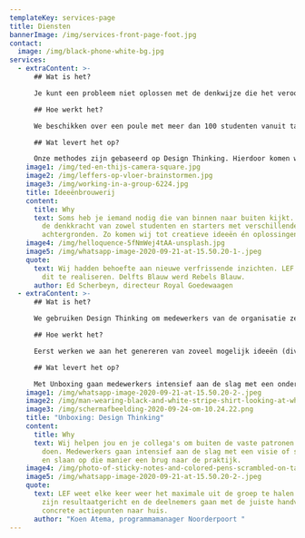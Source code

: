 ```yaml
---
templateKey: services-page
title: Diensten
bannerImage: /img/services-front-page-foot.jpg
contact:
  image: /img/black-phone-white-bg.jpg
services:
  - extraContent: >-
      ## Wat is het?

      Je kunt een probleem niet oplossen met de denkwijze die het veroorzaakt heeft. Soms heb je iemand nodig die van buiten naar binnen kijkt, en niet gehinderd is door kokervisie of interne belangen.

      ## Hoe werkt het?

      We beschikken over een poule met meer dan 100 studenten vanuit talloze studierichtingen. Op basis van de vraag van de opdrachtgever selecteren we vanuit deze poule een gevarieerd team met verschillende persoonlijkheden en verschillende expertises. Samen met het team diepen we het onderwerp uit in drie sessies en komen met een creatieve oplossing.

      ## Wat levert het op?

      Onze methodes zijn gebaseerd op Design Thinking. Hierdoor komen we snel met veel nieuwe ideeën. Het zet koers naar een nieuwe strategie, een visie of het levert een kant en klaar marketingplan op. Projecten zetten we op als een start-up: snel, creatief en met korte lijnen. Wij hebben een ander perspectief, stellen andere vragen en vormen een kritische sparringpartner. Naast kennis brengen we onze vonk over om medewerkers nieuwsgierig en eager te houden. We komen in ieder geval met iets wat je niet verwacht. Een praktisch resultaat waar je mee verder kunt.
    image1: /img/ted-en-thijs-camera-square.jpg
    image2: /img/leffers-op-vloer-brainstormen.jpg
    image3: /img/working-in-a-group-6224.jpg
    title: Ideeënbrouwerij
    content:
      title: Why
      text: Soms heb je iemand nodig die van binnen naar buiten kijkt. Wij combineren
        de denkkracht van zowel studenten en starters met verschillende studie
        achtergronden. Zo komen wij tot creatieve ideeën én oplossingen.
    image4: /img/helloquence-5fNmWej4tAA-unsplash.jpg
    image5: /img/whatsapp-image-2020-09-21-at-15.50.20-1-.jpeg
    quote:
      text: Wij hadden behoefte aan nieuwe verfrissende inzichten. LEF was in staat
        dit te realiseren. Delfts Blauw werd Rebels Blauw.
      author: Ed Scherbeyn, directeur Royal Goedewaagen
  - extraContent: >-
      ## Wat is het?

      We gebruiken Design Thinking om medewerkers van de organisatie zelfstandig vorm te laten geven aan bijvoorbeeld een geformuleerde visie of strategie, en slaan op die manier een brug naar de praktijk. Wij helpen om buiten de vaste patronen te denken en om tot een resultaat te komen waar je de volgende dag mee aan de slag kunt. 

      ## Hoe werkt het?

      Eerst werken we aan het genereren van zoveel mogelijk ideeën (divergeren). Daarna richten we ons op het trechteren en selecteren van de beste ideeën (convergeren). Door onze methodieken kunnen wij het proces op de juiste wijze begeleiden. Maar het zijn de deelnemers die de sessies tot leven brengen. Wij zorgen ervoor dat die energie en inspiratie leiden naar een praktisch resultaat.

      ## Wat levert het op?

      Met Unboxing gaan medewerkers intensief aan de slag met een onderwerp of thema wat de organisatie aan het hart gaat. Op deze manier worden de medewerkers niet alleen betrokken in het proces, hun kennis en creativiteit wordt optimaal benut om het thema verder te brengen. Zo komen we samen tot een beter resultaat.
    image1: /img/whatsapp-image-2020-09-21-at-15.50.20-2-.jpeg
    image2: /img/man-wearing-black-and-white-stripe-shirt-looking-at-white-212286.jpg
    image3: /img/schermafbeelding-2020-09-24-om-10.24.22.png
    title: "Unboxing: Design Thinking"
    content:
      title: Why
      text: Wij helpen jou en je collega's om buiten de vaste patronen te denken en te
        doen. Medewerkers gaan intensief aan de slag met een visie of strategie,
        en slaan op die manier een brug naar de praktijk.
    image4: /img/photo-of-sticky-notes-and-colored-pens-scrambled-on-table-632470.jpg
    image5: /img/whatsapp-image-2020-09-21-at-15.50.20-2-.jpeg
    quote:
      text: LEF weet elke keer weer het maximale uit de groep te halen. De sessies
        zijn resultaatgericht en de deelnemers gaan met de juiste handvatten en
        concrete actiepunten naar huis.
      author: "Koen Atema, programmamanager Noorderpoort "
---
```

